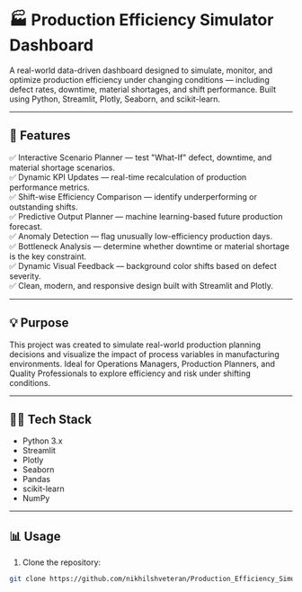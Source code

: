 # 🏭 Production Efficiency Simulator Dashboard

A real-world data-driven dashboard designed to simulate, monitor, and optimize production efficiency under changing conditions — including defect rates, downtime, material shortages, and shift performance. Built using Python, Streamlit, Plotly, Seaborn, and scikit-learn.

---

## 🚀 Features

✅ Interactive Scenario Planner — test "What-If" defect, downtime, and material shortage scenarios.  
✅ Dynamic KPI Updates — real-time recalculation of production performance metrics.  
✅ Shift-wise Efficiency Comparison — identify underperforming or outstanding shifts.  
✅ Predictive Output Planner — machine learning-based future production forecast.  
✅ Anomaly Detection — flag unusually low-efficiency production days.  
✅ Bottleneck Analysis — determine whether downtime or material shortage is the key constraint.  
✅ Dynamic Visual Feedback — background color shifts based on defect severity.  
✅ Clean, modern, and responsive design built with Streamlit and Plotly.

---

## 💡 Purpose

This project was created to simulate real-world production planning decisions and visualize the impact of process variables in manufacturing environments. Ideal for Operations Managers, Production Planners, and Quality Professionals to explore efficiency and risk under shifting conditions.

---

## 🧑‍💻 Tech Stack

- Python 3.x  
- Streamlit  
- Plotly  
- Seaborn  
- Pandas  
- scikit-learn  
- NumPy

---

## 📊 Usage

1. Clone the repository:
```bash
git clone https://github.com/nikhilshveteran/Production_Efficiency_Simulator-_Dashboard.git

